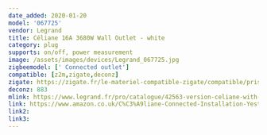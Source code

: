 ```yaml
---
date_added: 2020-01-20
model: '067725'
vendor: Legrand
title: Céliane 16A 3680W Wall Outlet - white
category: plug
supports: on/off, power measurement
image: /assets/images/devices/Legrand_067725.jpg
zigbeemodel: [' Connected outlet']
compatible: [z2m,zigate,deconz]
zigate: https://zigate.fr/le-materiel-compatible-zigate/compatible/prisedecourantconnecteclianewithnetatmo16a3680w
deconz: 883
mlink: https://www.legrand.fr/pro/catalogue/42563-version-celiane-with-netatmo/prise-de-courant-connectee-celiane-with-netatmo-16a-3680w-connexion-par-bornes-automatiques-titane
link: https://www.amazon.co.uk/C%C3%A9liane-Connected-Installation-Yesterday-LEG67775/dp/B079QC9FS5?th=1
link2: 
link3: 
---
```

